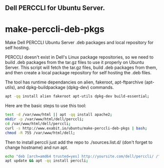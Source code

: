 ## Dell PERCCLI for Ubuntu Server.
# make-perccli-deb-pkgs

Make Dell PERCCLI Ubuntu Server .deb packages and local repository for self hosting.

PERCCLI doesn't exist in Dell's Linux package repositories, so we need to build .deb packages from the tar.gz files to use it properly on Ubuntu Server. This script will fetch the tar.gz files, build .deb packages from them, and then create a local package repository for self hosting the .deb files.

The tool has runtime dependancies on alien, fakeroot, apt-ftparchive (apt-utils), and dpkg-buildpackage (dpkg-dev) commands.

```bash
apt -qq install alien fakeroot apt-utils dpkg-dev build-essential;
```

Here are the basic steps to use this tool:

```bash
test -d /var/www/html || apt -qq install apache2;
mkdir -p /var/www/html/dell/perccli;
cd /var/www/html/dell/perccli;
curl -s http://www.exabit.io/ubuntu/make-perccli-deb-pkgs | bash;
chmod -R 755 /var/www/html/dell;
```

Then to install perccli just add the repo to ./sources.list.d/ (don't forget to change hostname) and run apt.

```bash
echo "deb [arch=amd64 trusted=yes] http://yoursite.com/dell/perccli/ /" > /etc/apt/sources.list.d/dell-perccli.list;
apt update && apt -qq install perccli;
```

